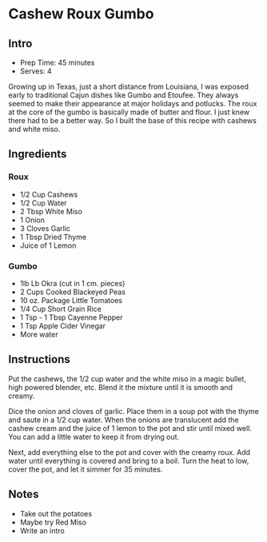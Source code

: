 # Cashew Roux Gumbo

## Intro

- Prep Time: 45 minutes
- Serves: 4

Growing up in Texas, just a short distance from Louisiana, I was exposed early to traditional Cajun dishes like Gumbo and Etoufee. They always seemed to make their appearance at major holidays and potlucks. The roux at the core of the gumbo is basically made of butter and flour. I just knew there had to be a better way. So I built the base of this recipe with cashews and white miso.

## Ingredients

### Roux

- 1/2 Cup Cashews
- 1/2 Cup Water
- 2 Tbsp White Miso
- 1 Onion
- 3 Cloves Garlic
- 1 Tbsp Dried Thyme
- Juice of 1 Lemon

### Gumbo

- 1lb Lb Okra (cut in 1 cm. pieces)
- 2 Cups Cooked Blackeyed Peas
- 10 oz. Package Little Tomatoes
- 1/4 Cup Short Grain Rice
- 1 Tsp - 1 Tbsp Cayenne Pepper
- 1 Tsp Apple Cider Vinegar
- More water

## Instructions

Put the cashews, the 1/2 cup water and the white miso in a magic bullet, high powered blender, etc. Blend it the mixture until it is smooth and creamy.

Dice the onion and cloves of garlic. Place them in a soup pot with the thyme and saute in a 1/2 cup water. When the onions are translucent add the cashew cream and the juice of 1 lemon to the pot and stir until mixed well. You can add a little water to keep it from drying out.

Next, add everything else to the pot and cover with the creamy roux. Add water until everything is covered and bring to a boil. Turn the heat to low, cover the pot, and let it simmer for 35 minutes.

## Notes

- Take out the potatoes
- Maybe try Red Miso
- Write an intro
